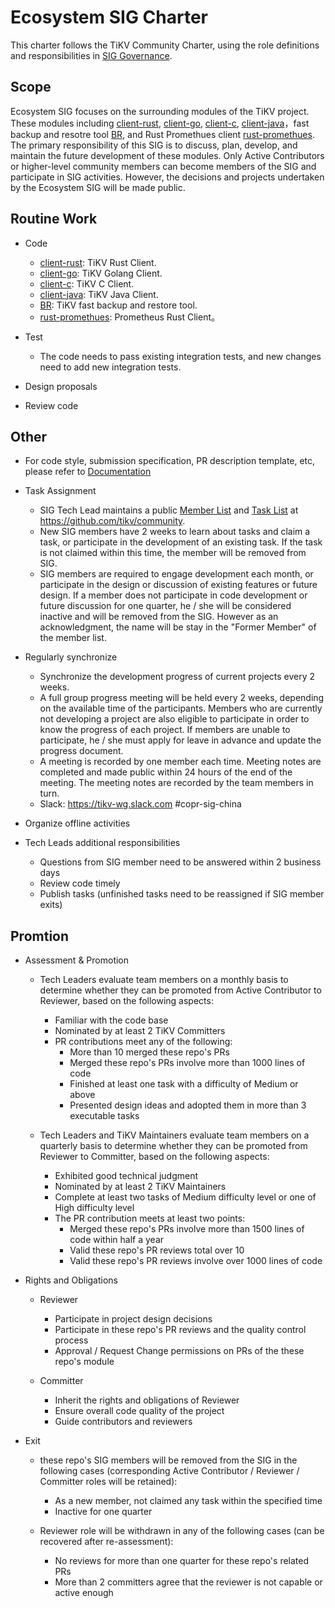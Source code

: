 # Ecosystem SIG Charter

This charter follows the TiKV Community Charter, using the role definitions and responsibilities in [SIG Governance](/GOVERNANCE.md).

## Scope

 Ecosystem SIG focuses on the surrounding modules of the TiKV project. These modules including [client-rust](https://github.com/tikv/client-rust), [client-go](https://github.com/tikv/client-go), [client-c](https://github.com/tikv/client-c), [client-java](https://github.com/tikv/client-java)，fast backup and resotre tool [BR](https://github.com/pingcap/br/), and Rust Promethues client [rust-promethues](https://github.com/tikv/rust-prometheus). The primary responsibility of this SIG is to discuss, plan, develop, and maintain the future development of these modules. Only Active Contributors or higher-level community members can become members of the SIG and participate in SIG activities. However, the decisions and projects undertaken by the Ecosystem SIG will be made public.

## Routine Work

- Code
  - [client-rust](https://github.com/tikv/client-rust): TiKV Rust Client.
  - [client-go](https://github.com/tikv/client-go): TiKV Golang Client.
  - [client-c](https://github.com/tikv/client-c): TiKV C Client.
  - [client-java](https://github.com/tikv/client-java): TiKV Java Client.
  - [BR](https://github.com/pingcap/br): TiKV fast backup and restore tool.
  - [rust-promethues](https://github.com/tikv/rust-prometheus): Prometheus Rust Client。

- Test
  - The code needs to pass existing integration tests, and new changes need to add new integration tests.

- Design proposals
- Review code

## Other

- For code style, submission specification, PR description template, etc, please refer to [Documentation](https://github.com/tikv/tikv/blob/master/CONTRIBUTING.md)

- Task Assignment
  - SIG Tech Lead maintains a public [Member List](./membership.md) and [Task List](./workflow-zh_CN.md) at https://github.com/tikv/community.
  - New SIG members have 2 weeks to learn about tasks and claim a task, or participate in the development of an existing task. If the task is not claimed within this time, the member will be removed from SIG.
  - SIG members are required to engage development each month, or participate in the design or discussion of existing features or future design. If a member does not participate in code development or future discussion for one quarter, he / she will be considered inactive and will be removed from the SIG. However as an acknowledgment, the name will be stay in the "Former Member" of the member list.

- Regularly synchronize
  - Synchronize the development progress of current projects every 2 weeks.
  - A full group progress meeting will be held every 2 weeks, depending on the available time of the participants. Members who are currently not developing a project are also eligible to participate in order to know the progress of each project. If members are unable to participate, he / she must apply for leave in advance and update the progress document.
  - A meeting is recorded by one member each time. Meeting notes are completed and made public within 24 hours of the end of the meeting. The meeting notes are recorded by the team members in turn.
  - Slack: https://tikv-wg.slack.com #copr-sig-china

- Organize offline activities

- Tech Leads additional responsibilities
  - Questions from SIG member need to be answered within 2 business days
  - Review code timely
  - Publish tasks (unfinished tasks need to be reassigned if SIG member exits)

## Promtion

- Assessment & Promotion
  - Tech Leaders evaluate team members on a monthly basis to determine whether they can be promoted from Active Contributor to Reviewer, based on the following aspects:
    - Familiar with the code base
    - Nominated by at least 2 TiKV Committers
    - PR contributions meet any of the following:
      - More than 10 merged these repo's PRs
      - Merged these repo's PRs involve more than 1000 lines of code
      - Finished at least one task with a difficulty of Medium or above
      - Presented design ideas and adopted them in more than 3 executable tasks

  - Tech Leaders and TiKV Maintainers evaluate team members on a quarterly basis to determine whether they can be promoted from Reviewer to Committer, based on the following aspects:
    - Exhibited good technical judgment
    - Nominated by at least 2 TiKV Maintainers
    - Complete at least two tasks of Medium difficulty level or one of High difficulty level
    - The PR contribution meets at least two points:
      - Merged these repo's PRs involve more than 1500 lines of code within half a year
      - Valid these repo's PR reviews total over 10
      - Valid these repo's PR reviews involve over 1000 lines of code

- Rights and Obligations
  - Reviewer
    - Participate in project design decisions
    - Participate in these repo's PR reviews and the quality control process
    - Approval / Request Change permissions on PRs of the these repo's module

  - Committer
    - Inherit the rights and obligations of Reviewer
    - Ensure overall code quality of the project
    - Guide contributors and reviewers

- Exit
  - these repo's SIG members will be removed from the SIG in the following cases (corresponding Active Contributor / Reviewer / Committer roles will be retained):
    - As a new member, not claimed any task within the specified time
    - Inactive for one quarter

  - Reviewer role will be withdrawn in any of the following cases (can be recovered after re-assessment):
    - No reviews for more than one quarter for these repo's related PRs
    - More than 2 committers agree that the reviewer is not capable or active enough
